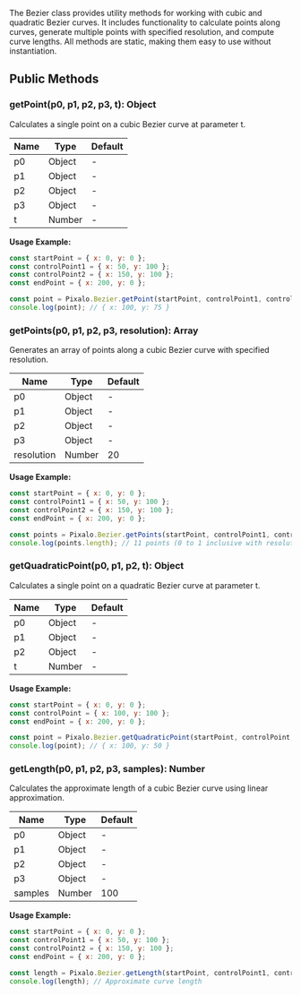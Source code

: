 The Bezier class provides utility methods for working with cubic and quadratic Bezier curves. It includes functionality to calculate points along curves, generate multiple points with specified resolution, and compute curve lengths. All methods are static, making them easy to use without instantiation.

## Public Methods

### getPoint(p0, p1, p2, p3, t): Object

Calculates a single point on a cubic Bezier curve at parameter t.

| Name | Type | Default |
|------|------|---------|
| p0 | Object | - |
| p1 | Object | - |
| p2 | Object | - |
| p3 | Object | - |
| t | Number | - |

**Usage Example:**
```javascript
const startPoint = { x: 0, y: 0 };
const controlPoint1 = { x: 50, y: 100 };
const controlPoint2 = { x: 150, y: 100 };
const endPoint = { x: 200, y: 0 };

const point = Pixalo.Bezier.getPoint(startPoint, controlPoint1, controlPoint2, endPoint, 0.5);
console.log(point); // { x: 100, y: 75 }
```

### getPoints(p0, p1, p2, p3, resolution): Array

Generates an array of points along a cubic Bezier curve with specified resolution.

| Name | Type | Default |
|------|------|---------|
| p0 | Object | - |
| p1 | Object | - |
| p2 | Object | - |
| p3 | Object | - |
| resolution | Number | 20 |

**Usage Example:**
```javascript
const startPoint = { x: 0, y: 0 };
const controlPoint1 = { x: 50, y: 100 };
const controlPoint2 = { x: 150, y: 100 };
const endPoint = { x: 200, y: 0 };

const points = Pixalo.Bezier.getPoints(startPoint, controlPoint1, controlPoint2, endPoint, 10);
console.log(points.length); // 11 points (0 to 1 inclusive with resolution 10)
```

### getQuadraticPoint(p0, p1, p2, t): Object

Calculates a single point on a quadratic Bezier curve at parameter t.

| Name | Type | Default |
|------|------|---------|
| p0 | Object | - |
| p1 | Object | - |
| p2 | Object | - |
| t | Number | - |

**Usage Example:**
```javascript
const startPoint = { x: 0, y: 0 };
const controlPoint = { x: 100, y: 100 };
const endPoint = { x: 200, y: 0 };

const point = Pixalo.Bezier.getQuadraticPoint(startPoint, controlPoint, endPoint, 0.5);
console.log(point); // { x: 100, y: 50 }
```

### getLength(p0, p1, p2, p3, samples): Number

Calculates the approximate length of a cubic Bezier curve using linear approximation.

| Name | Type | Default |
|------|------|---------|
| p0 | Object | - |
| p1 | Object | - |
| p2 | Object | - |
| p3 | Object | - |
| samples | Number | 100 |

**Usage Example:**
```javascript
const startPoint = { x: 0, y: 0 };
const controlPoint1 = { x: 50, y: 100 };
const controlPoint2 = { x: 150, y: 100 };
const endPoint = { x: 200, y: 0 };

const length = Pixalo.Bezier.getLength(startPoint, controlPoint1, controlPoint2, endPoint, 50);
console.log(length); // Approximate curve length
```